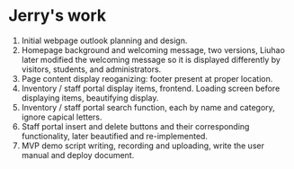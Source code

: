 
# Jerry's work


1. Initial webpage outlook planning and design.
2. Homepage background and welcoming message, two versions, Liuhao later modified the welcoming message so it is displayed differently by visitors, students, and administrators.
3. Page content display reoganizing: footer present at proper location.
4. Inventory / staff portal display items, frontend. Loading screen before displaying items, beautifying display.
5. Inventory / staff portal search function, each by name and category, ignore capical letters.
6. Staff portal insert and delete buttons and their corresponding functionality, later beautified and re-implemented.
7. MVP demo script writing, recording and uploading, write the user manual and deploy document.



